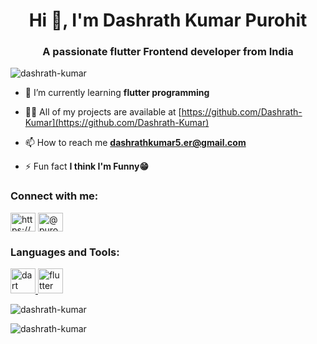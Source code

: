 <h1 align="center">Hi 👋, I'm Dashrath Kumar Purohit</h1>
<h3 align="center">A passionate flutter Frontend developer from India</h3>

<p align="left"> <img src="https://komarev.com/ghpvc/?username=dashrath-kumar&label=Profile%20views&color=0e75b6&style=flat" alt="dashrath-kumar" /> </p>

- 🌱 I’m currently learning **flutter programming**

- 👨‍💻 All of my projects are available at [https://github.com/Dashrath-Kumar](https://github.com/Dashrath-Kumar)

- 📫 How to reach me **dashrathkumar5.er@gmail.com**

- ⚡ Fun fact **I think I'm Funny😁**

<h3 align="left">Connect with me:</h3>
<p align="left">
<a href="https://linkedin.com/in/https://www.linkedin.com/in/dashrath-kumar-purohit-a745a8175/" target="blank"><img align="center" src="https://raw.githubusercontent.com/rahuldkjain/github-profile-readme-generator/master/src/images/icons/Social/linked-in-alt.svg" alt="https://www.linkedin.com/in/dashrath-kumar-purohit-a745a8175/" height="30" width="40" /></a>
<a href="https://medium.com/@purohitdashrath5-er" target="blank"><img align="center" src="https://raw.githubusercontent.com/rahuldkjain/github-profile-readme-generator/master/src/images/icons/Social/medium.svg" alt="@purohitdashrath5-er" height="30" width="40" /></a>
</p>

<h3 align="left">Languages and Tools:</h3>
<p align="left"> <a href="https://dart.dev" target="_blank" rel="noreferrer"> <img src="https://www.vectorlogo.zone/logos/dartlang/dartlang-icon.svg" alt="dart" width="40" height="40"/> </a> <a href="https://flutter.dev" target="_blank" rel="noreferrer"> <img src="https://www.vectorlogo.zone/logos/flutterio/flutterio-icon.svg" alt="flutter" width="40" height="40"/> </a> </p>

<p><img align="center" src="https://github-readme-stats.vercel.app/api/top-langs?username=dashrath-kumar&show_icons=true&locale=en&layout=compact" alt="dashrath-kumar" /></p>

<p><img align="center" src="https://github-readme-streak-stats.herokuapp.com/?user=dashrath-kumar&" alt="dashrath-kumar" /></p>
